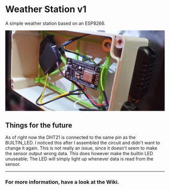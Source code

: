 # Weather Station v1
A simple weather station based on an ESP8266.

![Overview](https://github.com/JanoschABR/weather-station-v1/blob/d3cf0b37891ef15b32f3fb7d15556ca328d79d1d/assets/overview.jpg)

## Things for the future
As of right now the DHT21 is connected to the same pin as the BUILTIN_LED. I noticed this after I assembled the circuit and didn't want to change it again. This is not really an issue, since it doesn't seem to make the sensor output wrong data. This does however make the builtin LED unuseable; The LED will simply light up whenever data is read from the sensor.

***
### For more information, have a look at the Wiki.
